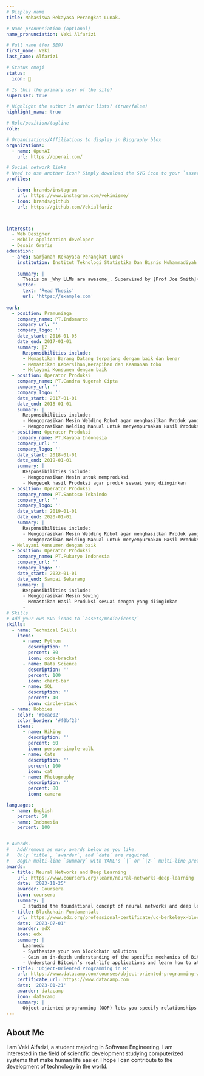 ```yaml
---
# Display name
title: Mahasiswa Rekayasa Perangkat Lunak.

# Name pronunciation (optional)
name_pronunciation: Veki Alfarizi

# Full name (for SEO)
first_name: Veki
last_name: Alfarizi

# Status emoji
status:
  icon: 🐼

# Is this the primary user of the site?
superuser: true

# Highlight the author in author lists? (true/false)
highlight_name: true

# Role/position/tagline
role:

# Organizations/Affiliations to display in Biography blox
organizations:
  - name: OpenAI
    url: https://openai.com/

# Social network links
# Need to use another icon? Simply download the SVG icon to your `assets/media/icons/` folder.
profiles:

  - icon: brands/instagram
    url: https://www.instagram.com/vekinisme/
  - icon: brands/github
    url: https://github.com/Vekialfariz



interests:
  - Web Designer
  - Mobile application developer
  - Desain Grafis
education:
  - area: Sarjanah Rekayasa Perangkat Lunak
    institution: Institut Teknologi Statistika Dan Bisnis Muhammadiyah
   
    summary: |
      Thesis on _Why LLMs are awesome_. Supervised by [Prof Joe Smith](https://example.com). Presented papers at 5 IEEE conferences with the contributions being published in 2 Springer journals.
    button:
      text: 'Read Thesis'
      url: 'https://example.com'
 
work:
  - position: Pramuniaga
    company_name: PT.Indomarco
    company_url: ''
    company_logo: ''
    date_start: 2016-01-05
    date_end: 2017-01-01
    summary: |2
      Responsibilities include:
      - Memastikan Barang Datang terpajang dengan baik dan benar
      - Memastikan Kebersihan,Kerapihan dan Keamanan toko
      - Melayani Konsumen dengan baik
  - position: Operator Produksi
    company_name: PT.Candra Nugerah Cipta
    company_url: ''
    company_logo: ''
    date_start: 2017-01-01
    date_end: 2018-01-01
    summary: |
      Responsibilities include:
      - Mengoprasikan Mesin Welding Robot agar menghasilkan Produk yang baik
      - Mengoprasikan Welding Manual untuk menyempurnakan Hasil Produksi dari mesin robot
  - position: Operator Produksi
    company_name: PT.Kayaba Indonesia
    company_url: ''
    company_logo: ''
    date_start: 2018-01-01
    date_end: 2019-01-01
    summary: |
      Responsibilities include:
      - Mengoprasikan Mesin untuk memproduksi 
      - Mengecek hasil Produksi agar produk sesuai yang diinginkan
  - position: Operator Produksi
    company_name: PT.Santoso Teknindo
    company_url: ''
    company_logo: ''
    date_start: 2019-01-01
    date_end: 2020-01-01
    summary: |
      Responsibilities include:
      - Mengoprasikan Mesin Welding Robot agar menghasilkan Produk yang baik
      - Mengoprasikan Welding Manual untuk menyempurnakan Hasil Produksi dari mesin robot
  - Melayani Konsumen dengan baik
  - position: Operator Produksi
    company_name: PT.Fukuryo Indonesia
    company_url: ''
    company_logo: ''
    date_start: 2022-01-01
    date_end: Sampai Sekarang
    summary: |
      Responsibilities include:
      - Mengoprasikan Mesin Sewing
      - Memastikan Hasil Produksi sesuai dengan yang diinginkan
      -
# Skills
# Add your own SVG icons to `assets/media/icons/`
skills:
  - name: Technical Skills
    items:
      - name: Python
        description: ''
        percent: 80
        icon: code-bracket
      - name: Data Science
        description: ''
        percent: 100
        icon: chart-bar
      - name: SQL
        description: ''
        percent: 40
        icon: circle-stack
  - name: Hobbies
    color: '#eeac02'
    color_border: '#f0bf23'
    items:
      - name: Hiking
        description: ''
        percent: 60
        icon: person-simple-walk
      - name: Cats
        description: ''
        percent: 100
        icon: cat
      - name: Photography
        description: ''
        percent: 80
        icon: camera

languages:
  - name: English
    percent: 50
  - name: Indonesia
    percent: 100


# Awards.
#   Add/remove as many awards below as you like.
#   Only `title`, `awarder`, and `date` are required.
#   Begin multi-line `summary` with YAML's `|` or `|2-` multi-line prefix and indent 2 spaces below.
awards:
  - title: Neural Networks and Deep Learning
    url: https://www.coursera.org/learn/neural-networks-deep-learning
    date: '2023-11-25'
    awarder: Coursera
    icon: coursera
    summary: |
      I studied the foundational concept of neural networks and deep learning. By the end, I was familiar with the significant technological trends driving the rise of deep learning; build, train, and apply fully connected deep neural networks; implement efficient (vectorized) neural networks; identify key parameters in a neural network’s architecture; and apply deep learning to your own applications.
  - title: Blockchain Fundamentals
    url: https://www.edx.org/professional-certificate/uc-berkeleyx-blockchain-fundamentals
    date: '2023-07-01'
    awarder: edX
    icon: edx
    summary: |
      Learned:
      - Synthesize your own blockchain solutions
      - Gain an in-depth understanding of the specific mechanics of Bitcoin
      - Understand Bitcoin’s real-life applications and learn how to attack and destroy Bitcoin, Ethereum, smart contracts and Dapps, and alternatives to Bitcoin’s Proof-of-Work consensus algorithm
  - title: 'Object-Oriented Programming in R'
    url: https://www.datacamp.com/courses/object-oriented-programming-with-s3-and-r6-in-r
    certificate_url: https://www.datacamp.com
    date: '2023-01-21'
    awarder: datacamp
    icon: datacamp
    summary: |
      Object-oriented programming (OOP) lets you specify relationships between functions and the objects that they can act on, helping you manage complexity in your code. This is an intermediate level course, providing an introduction to OOP, using the S3 and R6 systems. S3 is a great day-to-day R programming tool that simplifies some of the functions that you write. R6 is especially useful for industry-specific analyses, working with web APIs, and building GUIs.
---
```


## About Me

I am Veki Alfarizi, a student majoring in Software Engineering. I am interested in the field of scientific development studying computerized systems that make human life easier. I hope I can contribute to the development of technology in the world.
